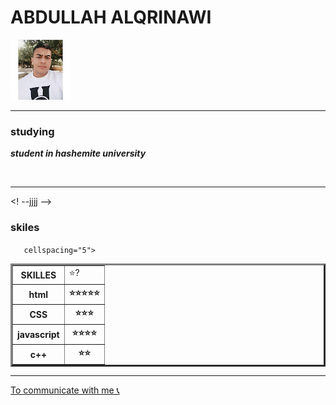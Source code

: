 <html >
<head>
    <meta charset="UTF-8">
    <title>Document</title>
</head>
<body>
  <h1>ABDULLAH ALQRINAWI</h1> 
  <img src="https://raw.githubusercontent.com/AbdullahAlqrinawi/aood/main/AbdullahALQrinawi-1.png" alt="abdullah "> 
  <hr size="3" noshade>

  <h3>studying</h3>
  <p><strong><em>student in hashemite university</em></strong></p><br>
  <hr size="2" noshade>

  <! --jjjj -->

  <h3>skiles</h3>
  <table border="3" 
 
       cellspacing="5">
<tr>
    <th>SKILLES</th>
    <td>⭐?</td>
</tr>
<tr>
    <th>html</th>
    <th>⭐⭐⭐⭐⭐</th>
</tr>
<tr>
    <th>CSS</th>
    <th>⭐⭐⭐</th>
</tr>
<tr>
    <th>javascript</th>
    <th>⭐⭐⭐⭐</th>
</tr>
<tr>
    <th>
        c++
    </th>
    <th>
        ⭐⭐
    </th>
</tr>
  </table>
  <hr size="2" noshade>
  <a href="commun.html"> To communicate with me 📞</a>

</body>
</html>
